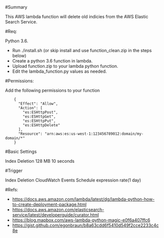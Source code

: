 #Summary

This AWS lambda function will delete old indicies from the AWS Elastic Search Service.

#Req:

Python 3.6.

- Run ./install.sh (or skip install and use function_clean.zip in the steps below)
- Create a python 3.6 function in lambda.
- Upload function.zip to your lambda python function. 
- Edit the lambda_function.py values as needed.

#Permissions:

Add the following permissions to your function
```
    {
      "Effect": "Allow",
      "Action": [
        "es:ESHttpPost",
        "es:ESHttpGet",
        "es:ESHttpPut",
        "es:ESHttpDelete"
      ],
      "Resource": "arn:aws:es:us-west-1:123456789012:domain/my-domain/*"
    }
```
#Basic Settings

Index Deletion	128 MB	10 seconds

#Trigger

Index Deletion	CloudWatch Events	Schedule expression	rate(1 day)

#Refs:

- https://docs.aws.amazon.com/lambda/latest/dg/lambda-python-how-to-create-deployment-package.html
- https://docs.aws.amazon.com/elasticsearch-service/latest/developerguide/curator.html
- https://blog.mapbox.com/aws-lambda-python-magic-e0f6a407ffc6
- https://gist.github.com/egonbraun/b8a63cdd6f5410d549f2cce2233c4c8e